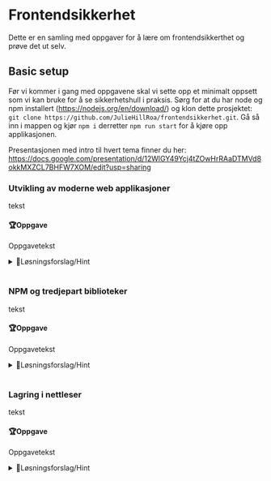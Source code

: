 # Frontendsikkerhet
Dette er en samling med oppgaver for å lære om frontendsikkerthet og prøve det ut selv.

## Basic setup
Før vi kommer i gang med oppgavene skal vi sette opp et minimalt oppsett som vi kan bruke for å se sikkerhetshull i praksis. 
Sørg for at du har node og npm installert (https://nodejs.org/en/download/) og klon dette prosjektet: `git clone https://github.com/JulieHillRoa/frontendsikkerhet.git`. 
Gå så inn i mappen og kjør `npm i` derretter `npm run start` for å kjøre opp applikasjonen.

Presentasjonen med intro til hvert tema finner du her: https://docs.google.com/presentation/d/12WlGY49Ycj4tZOwHrRAaDTMVd8okkMXZCL7BHFW7XOM/edit?usp=sharing

### Utvikling av moderne web applikasjoner
tekst

#### 🏆Oppgave
Oppgavetekst

<details>
  <summary>🚨Løsningsforslag/Hint</summary>

```js
Hint eller løsningsforslag om vi har noe
```

</details>
<br/>

### NPM og tredjepart biblioteker
tekst

#### 🏆Oppgave
Oppgavetekst

<details>
  <summary>🚨Løsningsforslag/Hint</summary>

```js
Hint eller løsningsforslag om vi har noe
```

</details>
<br/>

### Lagring i nettleser
tekst

#### 🏆Oppgave
Oppgavetekst

<details>
  <summary>🚨Løsningsforslag/Hint</summary>

```js
Hint eller løsningsforslag om vi har noe
```

</details>
<br/>